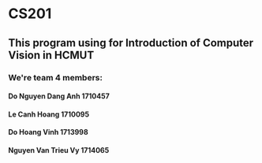 # CS201
## This program using for Introduction of Computer Vision in HCMUT
### We're team 4 members:
####    Do Nguyen Dang Anh      1710457
####    Le Canh Hoang           1710095
####    Do Hoang Vinh           1713998
####    Nguyen Van Trieu Vy     1714065
